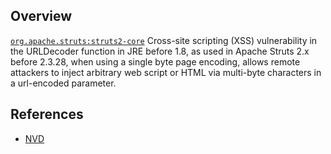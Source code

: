 ## Overview
[`org.apache.struts:struts2-core`](http://search.maven.org/#search%7Cga%7C1%7Ca%3A%22struts2-core%22)
Cross-site scripting (XSS) vulnerability in the URLDecoder function in JRE before 1.8, as used in Apache Struts 2.x before 2.3.28, when using a single byte page encoding, allows remote attackers to inject arbitrary web script or HTML via multi-byte characters in a url-encoded parameter.

## References
- [NVD](https://web.nvd.nist.gov/view/vuln/detail?vulnId=CVE-2016-4003)